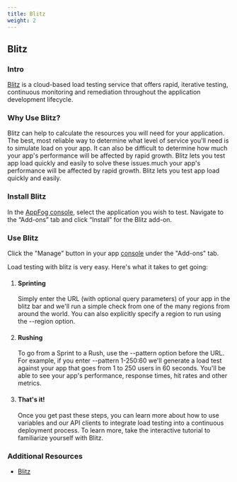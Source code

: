 ```yaml
---
title: Blitz
weight: 2
---
```


## Blitz

### Intro

[Blitz](https://www.blitz.io/) is a cloud-based load testing service that offers rapid, iterative testing, continuous monitoring and remediation throughout the application development lifecycle.

### Why Use Blitz?

Blitz can help to calculate the resources you will need for your application. The best, most reliable way to determine what level of service you'll need is to simulate load on your app. It can also be difficult to determine how much your app's performance will be affected by rapid growth. Blitz lets you test app load quickly and easily to solve these issues.much your app's performance will be affected by rapid growth. Blitz lets you test app load quickly and easily. 

### Install Blitz

In the [AppFog console](https://console.appfog.com/), select the application you wish to test.
Navigate to the “Add-ons” tab and click “Install” for the Blitz add-on.

### Use Blitz

Click the "Manage" button in your app [console](https://console.appfog.com/) under the "Add-ons" tab.

Load testing with blitz is very easy. Here's what it takes to get going:

1. <h4>Sprinting</h4>

    Simply enter the URL (with optional query parameters) of your app in the blitz bar and we'll run a simple check from one of the many regions from around the world. You can also explicitly specify a region to run using the --region option.


2. <h4>Rushing</h4>

    To go from a Sprint to a Rush, use the --pattern option before the URL. For example, if you enter --pattern 1-250:60 we'll generate a load test against your app that goes from 1 to 250 users in 60 seconds. You'll be able to see your app's performance, response times, hit rates and other metrics.


3. <h4>That's it!</h4>

    Once you get past these steps, you can learn more about how to use variables and our API clients to integrate load testing into a continuous deployment process. To learn more, take the interactive tutorial to familiarize yourself with Blitz.

### Additional Resources
* [Blitz](https://www.blitz.io/)


